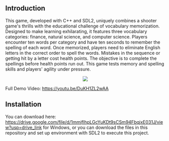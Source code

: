 <!-- ABOUT THE PROJECT -->
## Introduction
This game, developed with C++ and SDL2, uniquely combines a shooter game's thrills with the educational challenge of vocabulary memorization. Designed to make learning exhilarating, it features three vocabulary categories: finance, natural science, and computer science. Players encounter ten words per category and have ten seconds to remember the spelling of each word. Once memorized, players need to eliminate English letters in the correct order to spell the words. Mistakes in the sequence or getting hit by a letter cost health points. The objective is to complete the spellings before health points run out. This game tests memory and spelling skills and players' agility under pressure.

<p align="center">
  <img src=https://github.com/AndyLinGitHub/SDL2-Game-Programming/blob/master/image/demo.gif>
</p>

Full Demo Video: https://youtu.be/DuKH1ZL2wAA

## Installation
You can download here: https://drive.google.com/file/d/1mmjflhpLGcYuKDt9sCSm94FbqjxE031J/view?usp=drive_link for Windows, or you can download the files in this repository and set up environment with SDL2 to execute this project.

